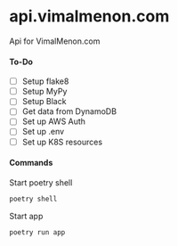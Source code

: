 # api.vimalmenon.com
Api for VimalMenon.com

#### To-Do
- [ ] Setup flake8
- [ ] Setup MyPy
- [ ] Setup Black
- [ ] Get data from DynamoDB
- [ ] Set up AWS Auth
- [ ] Set up .env
- [ ] Set up K8S resources

#### Commands
Start poetry shell
```sh
poetry shell
```
Start app
```sh
poetry run app
```

